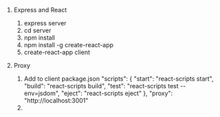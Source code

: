 1. Express and React 
    1. express server
    2. cd server
    3. npm install
    4. npm install -g create-react-app
    5. create-react-app client

2. Proxy
    1. Add to client package.json
        "scripts": {
            "start": "react-scripts start",
            "build": "react-scripts build",
            "test": "react-scripts test --env=jsdom",
            "eject": "react-scripts eject"
        },
        "proxy": "http://localhost:3001"
    2. 